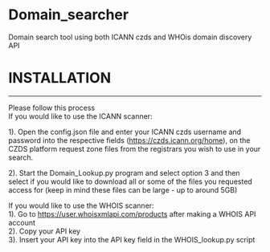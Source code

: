 # Domain_searcher
Domain search tool using both ICANN czds and WHOis domain discovery API 

# INSTALLATION  
---
Please follow this process  
If you would like to use the ICANN scanner:   
  
1). Open the config.json file and enter your ICANN czds username and password into the respective fields (https://czds.icann.org/home), on the CZDS platform request zone files from the registrars you wish to use in your search.  
  
2). Start the Domain_Lookup.py program and select option 3 and then select if you would like to download all or some of the files you requested access for (keep in mind these files can be large - up to around 5GB)  
  
If you would like to use the WHOIS scanner:  
1). Go to https://user.whoisxmlapi.com/products after making a WHOIS API account  
2). Copy your API key  
3). Insert your API key into the API key field in the WHOIS_lookup.py script  
